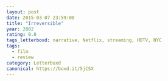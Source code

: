 ```yaml
---
layout: post 
date: 2015-03-07 23:59:00
title: "Irreversible"
year: 2002
rating: 0.8
tags_letterboxd: narrative, Netflix, streaming, HDTV, NYC
tags:
  - film
  - review
category: Letterboxd
canonical: https://boxd.it/5jCSX
---
```

